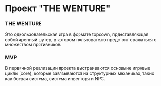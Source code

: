 # Проект "THE WENTURE"

### THE WENTURE 
Это однользовательская игра в формате topdown, прдеставляющая собой аренный шутер, в котором пользователю предстоит сражаться с множеством противников.


### MVP
В первичной реализации проекта выстраиваются основыне игровые циклы (core), которые завязываются на структурных механиках, таких как боевая система, система инвенторя и NPC.
